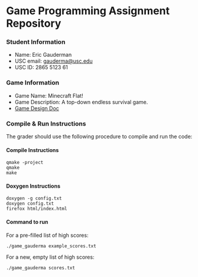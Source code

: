 # Game Programming Assignment Repository
### Student Information
  + Name: Eric Gauderman
  + USC email: gauderma@usc.edu
  + USC ID: 2865 5123 61

### Game Information
  + Game Name: Minecraft Flat!
  + Game Description: A top-down endless survival game.
  + [Game Design Doc](GameDesignDoc.md)


### Compile & Run Instructions
The grader should use the following procedure to compile and run the code:
#### Compile Instructions
```shell
qmake -project
qmake
make
```
#### Doxygen Instructions
```shell
doxygen -g config.txt
doxygen config.txt
firefox html/index.html
```
#### Command to run
For a pre-filled list of high scores:
```shell
./game_gauderma example_scores.txt
```
For a new, empty list of high scores:
```shell
./game_gauderma scores.txt
```
